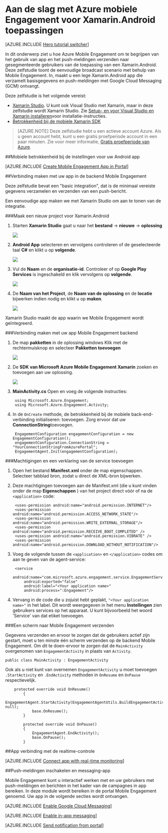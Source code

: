 <properties
    pageTitle="Aan de slag met Azure mobiele Engagement voor Xamarin.Android"
    description="Informatie over het Azure Mobile Engagement met Analytics en Push-meldingen te gebruiken voor Xamarin.Android toepassingen."
    services="mobile-engagement"
    documentationCenter="xamarin"
    authors="piyushjo"
    manager="erikre"
    editor="" />

<tags
    ms.service="mobile-engagement"
    ms.workload="mobile"
    ms.tgt_pltfrm="mobile-xamarin-android"
    ms.devlang="dotnet"
    ms.topic="hero-article"
    ms.date="06/16/2016"
    ms.author="piyushjo" />

# <a name="get-started-with-azure-mobile-engagement-for-xamarinandroid-apps"></a>Aan de slag met Azure mobiele Engagement voor Xamarin.Android toepassingen

[AZURE.INCLUDE [Hero tutorial switcher](../../includes/mobile-engagement-hero-tutorial-switcher.md)]

In dit onderwerp ziet u hoe Azure Mobile Engagement om te begrijpen van het gebruik van app en het push-meldingen verzenden naar gesegmenteerde gebruikers van de toepassing van een Xamarin.Android.
Deze zelfstudie toont de eenvoudige broadcast scenario met behulp van Mobile Engagement. In, maakt u een lege Xamarin.Android app die verzamelt basisgegevens en push-meldingen met Google Cloud Messaging (GCM) ontvangt.

Deze zelfstudie is het volgende vereist:

+ [Xamarin Studio](http://xamarin.com/studio). U kunt ook Visual Studio met Xamarin, maar in deze zelfstudie wordt Xamarin Studio. Zie [Setup- en voor Visual Studio en Xamarin installeren](https://msdn.microsoft.com/library/mt613162.aspx)voor installatie-instructies.
+ [Betrokkenheid bij de mobiele Xamarin SDK](https://www.nuget.org/packages/Microsoft.Azure.Engagement.Xamarin/)

> [AZURE.NOTE] Deze zelfstudie hebt u een actieve account Azure. Als u geen account hebt, kunt u een gratis proefperiode account in een paar minuten. Zie voor meer informatie, [Gratis proefperiode van Azure](https://azure.microsoft.com/pricing/free-trial/?WT.mc_id=A0E0E5C02&amp;returnurl=http%3A%2F%2Fazure.microsoft.com%2Fen-us%2Fdocumentation%2Farticles%2Fmobile-engagement-xamarin-android-get-started).

##<a id="setup-azme"></a>Mobiele betrokkenheid bij de instellingen voor uw Android app

[AZURE.INCLUDE [Create Mobile Engagement App in Portal](../../includes/mobile-engagement-create-app-in-portal-new.md)]

##<a id="connecting-app"></a>Verbinding maken met uw app in de backend Mobile Engagement

Deze zelfstudie bevat een "basic integration", dat is de minimaal vereiste gegevens verzamelen en verzenden van een push-bericht. 

Een eenvoudige app maken we met Xamarin Studio om aan te tonen van de integratie.

###<a name="create-a-new-xamarinandroid-project"></a>Maak een nieuw project voor Xamarin.Android

1. Starten **Xamarin Studio** gaat u naar het **bestand** -> **nieuwe** -> **oplossing** 

    ![][1]

2. **Android App** selecteren en vervolgens controleren of de geselecteerde taal **C#** en klikt u op **volgende**.

    ![][2]

3. Vul de **Naam** en de **organisatie-id**. Controleer of op **Google Play Services** is ingeschakeld en klik vervolgens op **volgende**. 

    ![][3]
    
4. De **Naam van het Project**, de **Naam van de oplossing** en de **locatie** bijwerken indien nodig en klikt u op **maken**.

    ![][4]
 
Xamarin Studio maakt de app waarin we Mobile Engagement wordt geïntegreerd. 

###<a name="connect-your-app-to-mobile-engagement-backend"></a>Verbinding maken met uw app Mobile Engagement backend

1. De map **pakketten** in de oplossing windows Klik met de rechtermuisknop en selecteer **Pakketten toevoegen**

    ![][5]

2. De **SDK van Microsoft Azure Mobile Engagement Xamarin** zoeken en toevoegen aan uw oplossing.  

    ![][6]
   
3. **MainActivity.cs** Open en voeg de volgende instructies:

        using Microsoft.Azure.Engagement;
        using Microsoft.Azure.Engagement.Activity;

4. In de `OnCreate` methode, de betrokkenheid bij de mobiele back-end-verbinding initialiseren: toevoegen. Zorg ervoor dat uw **ConnectionString**toevoegen. 

        EngagementConfiguration engagementConfiguration = new EngagementConfiguration();
        engagementConfiguration.ConnectionString = "YourConnectionStringFromAzurePortal";
        EngagementAgent.Init(engagementConfiguration);

###<a name="add-permissions-and-a-service-declaration"></a>Machtigingen en een verklaring van de service toevoegen

1. Open het bestand **Manifest.xml** onder de map eigenschappen. Selecteer tabblad bron, zodat u direct de XML-bron bijwerken.
 
2. Deze machtigingen toevoegen aan de Manifest.xml (die u kunt vinden onder de map **Eigenschappen** ) van het project direct vóór of na de `<application>` code:

        <uses-permission android:name="android.permission.INTERNET"/>
        <uses-permission android:name="android.permission.ACCESS_NETWORK_STATE"/>
        <uses-permission android:name="android.permission.WRITE_EXTERNAL_STORAGE"/>
        <uses-permission android:name="android.permission.RECEIVE_BOOT_COMPLETED" />
        <uses-permission android:name="android.permission.VIBRATE" />
        <uses-permission android:name="android.permission.DOWNLOAD_WITHOUT_NOTIFICATION"/>

3. Voeg de volgende tussen de `<application>` en `</application>` codes om aan te geven van de agent-service:

        <service
            android:name="com.microsoft.azure.engagement.service.EngagementService"
            android:exported="false"
            android:label="<Your application name>"
            android:process=":Engagement"/>

4. Vervang in de code die u zojuist hebt geplakt, `"<Your application name>"` in het label. Dit wordt weergegeven in het menu **Instellingen** zien gebruikers services op het apparaat. U kunt bijvoorbeeld het woord 'Service' van dat etiket toevoegen.

###<a name="send-a-screen-to-mobile-engagement"></a>Een scherm naar Mobile Engagement verzenden

Gegevens verzenden en ervoor te zorgen dat de gebruikers actief zijn gestart, moet u ten minste één scherm verzenden op de backend Mobile Engagement. Om dit te doen-ervoor te zorgen dat de `MainActivity` overgenomen van `EngagementActivity` in plaats van `Activity`.

    public class MainActivity : EngagementActivity
    
Ook als u niet kunt van overnemen `EngagementActivity` u moet toevoegen `.StartActivity` en `.EndActivity` methoden in `OnResume` en `OnPause` respectievelijk.  

        protected override void OnResume()
            {
                EngagementAgent.StartActivity(EngagementAgentUtils.BuildEngagementActivityName(Java.Lang.Class.FromType(this.GetType())), null);
                base.OnResume();             
            }
    
            protected override void OnPause()
            {
                EngagementAgent.EndActivity();
                base.OnPause();            
            }

##<a id="monitor"></a>App verbinding met de realtime-controle

[AZURE.INCLUDE [Connect app with real-time monitoring](../../includes/mobile-engagement-connect-app-with-monitor.md)]

##<a id="integrate-push"></a>Push-meldingen inschakelen en messaging-app

Mobile Engagement kunt u interactief werken met en uw gebruikers met push-meldingen en berichten in het kader van de campagnes in app bereiken. In deze module wordt bereiken in de portal Mobile Engagement genoemd.
Uw app in de volgende secties wordt ontvangen.

[AZURE.INCLUDE [Enable Google Cloud Messaging](../../includes/mobile-engagement-enable-google-cloud-messaging.md)]

[AZURE.INCLUDE [Enable in-app messaging](../../includes/mobile-engagement-android-send-push.md)]

[AZURE.INCLUDE [Send notification from portal](../../includes/mobile-engagement-android-send-push-from-portal.md)]

<!-- Images -->
[1]: ./media/mobile-engagement-xamarin-android-get-started/1.png
[2]: ./media/mobile-engagement-xamarin-android-get-started/2.png
[3]: ./media/mobile-engagement-xamarin-android-get-started/3.png
[4]: ./media/mobile-engagement-xamarin-android-get-started/4.png
[5]: ./media/mobile-engagement-xamarin-android-get-started/5.png
[6]: ./media/mobile-engagement-xamarin-android-get-started/6.png
